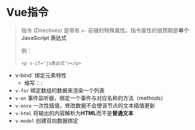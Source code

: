 # Vue指令

> 指令 (Directives) 是带有 `v-` 前缀的特殊属性。指令属性的值预期是**单个 JavaScript 表达式** 
>
> 例：
>
> `<p v-if="js表达式"></p>`

- v-bind` 绑定元素特性
  - 缩写：`:`
- `v-for` 绑定数组的数据来渲染一个列表
- `v-on` 事件监听器，绑定一个事件与对应名称的方法（methods）
- `v-once` 一次性插值，修改数据不会使该节点的文本插值更新
- `v-html` 将输出的内容解析为**HTML**而不是**普通文本**
- `v-model` 创建双向数据绑定